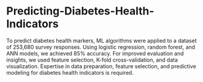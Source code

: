 # Predicting-Diabetes-Health-Indicators

To predict diabetes health markers, ML algorithms were applied to a dataset of 253,680 survey responses. Using logistic regression, random forest, and ANN models, we achieved 85% accuracy. For improved evaluation and insights, we used feature selection, K-fold cross-validation, and data visualization. Expertise in data preparation, feature selection, and predictive modeling for diabetes health indicators is required.
